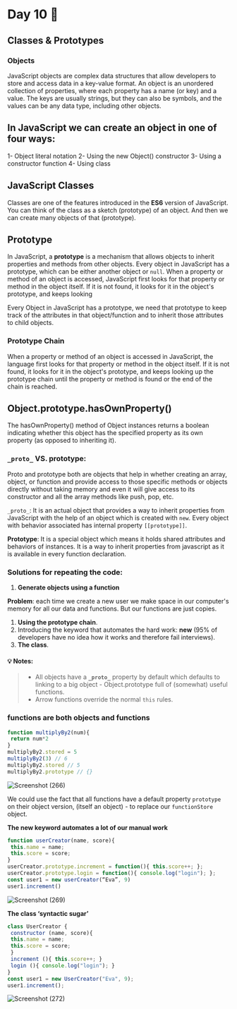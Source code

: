 # Day 10 🤩

## Classes & Prototypes 

### Objects
JavaScript objects are complex data structures that allow developers to store and access data in a key-value format. An object is an unordered collection of properties, where each property has a name (or key) and a value. The keys are usually strings, but they can also be symbols, and the values can be any data type, including other objects.

## In JavaScript we can create an object in one of four ways: 
1- Object literal notation
2- Using the new Object() constructor
3- Using a constructor function
4- Using class

## JavaScript Classes
Classes are one of the features introduced in the **ES6** version of JavaScript. You can think of the class as a sketch (prototype) of an object. And then we can create many objects of that (prototype).

## Prototype
In JavaScript, a **prototype** is a mechanism that allows objects to inherit properties and methods from other objects. Every object in JavaScript has a prototype, which can be either another object or `null`. When a property or method of an object is accessed, JavaScript first looks for that property or method in the object itself. If it is not found, it looks for it in the object's prototype, and keeps looking

Every Object in JavaScript has a prototype, we need that prototype to keep track of the attributes in that object/function and to inherit those attributes to child objects.

### Prototype Chain
When a property or method of an object is accessed in JavaScript, the language first looks for that property or method in the object itself. If it is not found, it looks for it in the object's prototype, and keeps looking up the prototype chain until the property or method is found or the end of the chain is reached. 


## Object.prototype.hasOwnProperty()
The hasOwnProperty() method of Object instances returns a boolean indicating whether this object has the specified property as its own property (as opposed to inheriting it).


### `_proto_` VS. prototype:
Proto and prototype both are objects that help in whether creating an array, object, or function and provide access to those specific methods or objects directly without taking memory and even it will give access to its constructor and all the array methods like push, pop, etc.

`_proto_`: It is an actual object that provides a way to inherit properties from JavaScript with the help of an object which is created with `new`. Every object with behavior associated has internal property `[[prototype]]`.



**Prototype**: It is a special object which means it holds shared attributes and behaviors of instances. It is a way to inherit properties from javascript as it is available in every function declaration.


### Solutions for repeating the code: 

1. **Generate objects using a function**

**Problem**:  each time we create a new user we make space in our computer's memory for all our data and functions. But our functions are just copies.

1. **Using the prototype chain**.
2. Introducing the keyword that automates the hard work: **new** (95% of developers have no idea how it works and therefore fail interviews).
3. **The class**.


#### 💡 **Notes**:
> - All objects have a **`_proto_`** property by default which defaults to linking to a big object - Object.prototype full of (somewhat) useful functions.
> - Arrow functions override the normal `this` rules.

### functions are both objects and functions

```javaScript
function multiplyBy2(num){
 return num*2
}
multiplyBy2.stored = 5
multiplyBy2(3) // 6
multiplyBy2.stored // 5
multiplyBy2.prototype // {}
```

![Screenshot (266)](https://github.com/aya-thafer2/Mastering-JavaScript-in-20-Days/assets/121509832/eeac90c1-2282-45f6-8340-5dd7f816cbfb)


We could use the fact that all functions have a default property `prototype` on their object version, (itself an 
object) - to replace our `functionStore` object.


**The new keyword automates a lot of our manual work**
```javaScript
function userCreator(name, score){
 this.name = name;
 this.score = score;
}
userCreator.prototype.increment = function(){ this.score++; };
userCreator.prototype.login = function(){ console.log("login"); };
const user1 = new userCreator(“Eva”, 9)
user1.increment()
```

![Screenshot (269)](https://github.com/aya-thafer2/Mastering-JavaScript-in-20-Days/assets/121509832/4896b6ef-6961-4c09-aebf-968730e69bfa)

**The class ‘syntactic sugar’**
```javaScript
class UserCreator {
 constructor (name, score){
 this.name = name;
 this.score = score;
 }
 increment (){ this.score++; }
 login (){ console.log("login"); }
}
const user1 = new UserCreator("Eva", 9);
user1.increment();
```

![Screenshot (272)](https://github.com/aya-thafer2/Mastering-JavaScript-in-20-Days/assets/121509832/fac0da84-b594-4434-a5e2-ab9439a32667)





